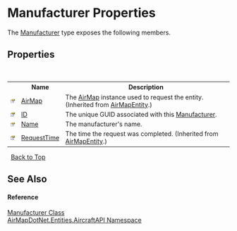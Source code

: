 # Manufacturer Properties
 

The <a href="f3069415-b976-81de-ba81-981c42d20b0b">Manufacturer</a> type exposes the following members.


## Properties
&nbsp;<table><tr><th></th><th>Name</th><th>Description</th></tr><tr><td>![Public property](media/pubproperty.gif "Public property")</td><td><a href="032dccf1-d5fa-b40a-8ad6-b150b5708395">AirMap</a></td><td>
The <a href="be228503-8740-bc61-66cf-e4c36ebd34e2">AirMap</a> instance used to request the entity.
 (Inherited from <a href="498915d0-8dc8-c249-1048-8f0ca5925baa">AirMapEntity</a>.)</td></tr><tr><td>![Public property](media/pubproperty.gif "Public property")</td><td><a href="1215f472-291f-01be-36f3-9ab5c1922aef">ID</a></td><td>
The unique GUID associated with this <a href="f3069415-b976-81de-ba81-981c42d20b0b">Manufacturer</a>.</td></tr><tr><td>![Public property](media/pubproperty.gif "Public property")</td><td><a href="41c01697-d11b-6bdf-6184-526d9247831a">Name</a></td><td>
The manufacturer's name.</td></tr><tr><td>![Public property](media/pubproperty.gif "Public property")</td><td><a href="f55e2217-2d86-8a3f-3a3e-f3338517d712">RequestTime</a></td><td>
The time the request was completed.
 (Inherited from <a href="498915d0-8dc8-c249-1048-8f0ca5925baa">AirMapEntity</a>.)</td></tr></table>&nbsp;
<a href="#manufacturer-properties">Back to Top</a>

## See Also


#### Reference
<a href="f3069415-b976-81de-ba81-981c42d20b0b">Manufacturer Class</a><br /><a href="e88a074d-270d-a338-9c4a-4dd8f7832785">AirMapDotNet.Entities.AircraftAPI Namespace</a><br />